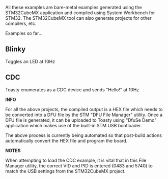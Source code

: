 All these examples are bare-metal examples generated using the STM32CubeMX application and compiled using System Workbench for STM32. The STM32CubeMX tool can also generate projects for other compilers, etc.

Examples so far...

Blinky
------------
Toggles an LED at 10Hz

CDC
------------
Toasty enumerates as a CDC device and sends "Hello!" at 10Hz


**INFO**

For all the above projects, the compiled output is a HEX file which needs to be converted into a DFU file by the STM "DFU File Manager" utility. Once a DFU file is generated, it can be uploaded to Toasty using "DfuSe Demo" application which makes use of the built-in STM USB bootloader.

The above process is currently being automated so that post-build actions automatically convert the HEX file and program the board.

**NOTES**

When attempting to load the CDC example, it is vital that in this File Manager utility, the correct VID and PID is entered (0483 and 5740) to match the USB settings from the STM32CubeMX project.